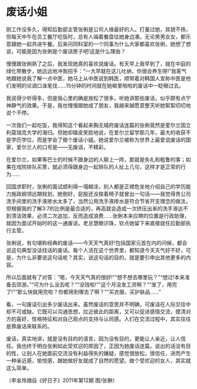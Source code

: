 # 废话小姐

刚工作没多久，得知后勤部主管张俐是公司人缘最好的人。打量过她，其貌不扬，但每天中午在员工餐厅吃饭时，总有人端着餐盘往她身边凑。无论男男女女，都乐意跟她一起共进午餐。后来问同科室的一个同事为什么大家都喜欢张俐，她想了想说，可能是因为张俐是个废话匣子吧!这是什么理由？ 

慢慢跟张俐熟了之后，我发现她真的喜欢说废话。有天早上我早到了，就在中庭的绿化带散步，她远远地冲我招手：“一大早就在这儿吐纳，你很会养生呀!”我客气地跟她说我了解一点中医，她马上从中医说到韩医，顺带着对韩国人宣称中医是他们发明的论调口诛笔伐……15分钟的时间就在她噼里啪啦的废话中一眨眼过去。 

我说得少听得多，但是我心里的确是放松了很多。听她讲那些废话，似乎颇有点宁神静气的效果。于是，我也慢慢跟她成了朋友，我越来越愿意整天听她絮絮叨叨地说个不停。 

一次我们一起吃饭，我得知这个看起来胸无城府废话连篇的张俐竟然是爱尔兰国立利莫瑞克大学的海归。但她却嬉皮笑脸地说，在爱尔兰留学那几年，最大的收获不是学历学位，而是学会了做个废话小姐。她说爱尔兰被称为世界上最爱说废话的国家，爱尔兰人的口号是——无废话，不精彩。 

在爱尔兰，如果等巴士的时候不跟身边的人聊上一阵，那就是失礼和粗鲁的事；如果在戏院排队买票，就必须得跟身边一起排队的人扯上几句，这样才是正常的行为…… 

回国求职时，张俐的面试顺利得一塌糊涂，别人都是正襟危坐地介绍自己的学历能力施政纲领远期规划，她倒好，屁股还没挨着椅子就冒出一句话——我觉得贵公司洗手间里的洗手液掺水太多了，当然公用洗手液掺水是符合节省开支理念的做法，但根据我的了解3∶7的比例是最合适的，再高就会造成一次挤压出来的洗手液达不到清洁效果，必须二次追加，反而造成浪费……张俐本来应聘的位置是行政助理，就因为面试开始时的这一通废话，老总慧眼识珠，钦点她留下来直接就任后勤部执行主管。 

张俐说，有句堪称经典的废话——今天天气真好!包括国家元首在内的问候，都会说这句典型没话找话的废话。每个人活在这个世界里，都知道今天天气好不好，可是，为什么非要说这句话呢？其实，说这句话的目的，就是要引申出其他更多的内容。 

所以后面就有了对答：“嗯，今天天气真的很好!”“想不想去哪里玩？”“想过!本来准备去郊游。”“可为什么没去呢？”“没钱啦!”“这个月没发工资啊？”“发了，用完了!”“那么快就用完啦？你都用到哪去了啊？”“买衣服，买护肤品……” 

看，一句废话引出多少废话出来。虽然废话的意思并不明确，可废话在人际交往中却不可或缺。它既可以沟通思想，拉近彼此的距离，又可以促进感情交流，摸清对方的喜好、性格特征和对自己观点的支持与认同感。人们在交流过程中，其实往往是靠废话来联系的。 

废话，真实地讲，就是没有目的的语言，因为没有目的，更能让人亲近，让人信任。我也终于明白张俐如此受欢迎的原因了，正因为她废话连篇，说出的话没有目的性，让别人在她面前交流没有利益得失的嫌疑，感觉很放松，很信任，进而产生一种亲近感，愉悦感，跟她做好友就成了自然的愿望。做个受欢迎的女人，其实就这么简单。 

（李金玲摘自《好日子》2011年第12期 图/张翀）